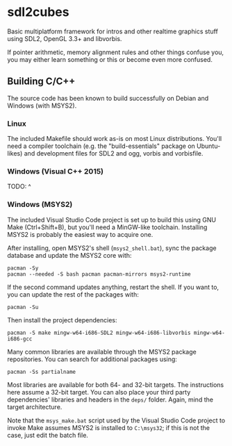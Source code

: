 # sdl2cubes

Basic multiplatform framework for intros and other realtime graphics stuff using SDL2, OpenGL 3.3+ and libvorbis.

If pointer arithmetic, memory alignment rules and other things confuse you, you may either learn something or this or become even more confused.

## Building C/C++

The source code has been known to build successfully on Debian and Windows (with MSYS2).

### Linux

The included Makefile should work as-is on most Linux distributions. You'll need a compiler toolchain (e.g. the "build-essentials" package on Ubuntu-likes) and development files for SDL2 and ogg, vorbis and vorbisfile.

### Windows (Visual C++ 2015)

TODO: ^

### Windows (MSYS2)

The included Visual Studio Code project is set up to build this using GNU Make (Ctrl+Shift+B), but you'll need a MinGW-like toolchain. Installing MSYS2 is probably the easiest way to acquire one.

After installing, open MSYS2's shell (`msys2_shell.bat`), sync the package database and update the MSYS2 core with:

    pacman -Sy
    pacman --needed -S bash pacman pacman-mirrors msys2-runtime

If the second command updates anything, restart the shell. If you want to, you can update the rest of the packages with:

    pacman -Su

Then install the project dependencies:

    pacman -S make mingw-w64-i686-SDL2 mingw-w64-i686-libvorbis mingw-w64-i686-gcc

Many common libraries are available through the MSYS2 package repositories. You can search for additional packages using:

    pacman -Ss partialname

Most libraries are available for both 64- and 32-bit targets. The instructions here assume a 32-bit target. You can also place your third party dependencies' libraries and headers in the `deps/` folder. Again, mind the target architecture.

Note that the `msys_make.bat` script used by the Visual Studio Code project to invoke Make assumes MSYS2 is installed to `C:\msys32`; if this is not the case, just edit the batch file.
